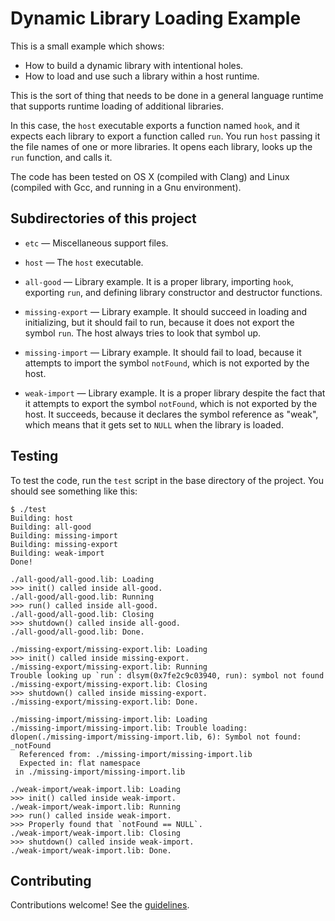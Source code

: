Dynamic Library Loading Example
===============================

This is a small example which shows:

* How to build a dynamic library with intentional holes.
* How to load and use such a library within a host runtime.

This is the sort of thing that needs to be done in a general
language runtime that supports runtime loading of additional
libraries.

In this case, the `host` executable exports a function named
`hook`, and it expects each library to export a function called
`run`. You run `host` passing it the file names of one or more
libraries. It opens each library, looks up the `run` function,
and calls it.

The code has been tested on OS X (compiled with Clang) and
Linux (compiled with Gcc, and running in a Gnu environment).

Subdirectories of this project
------------------------------

* `etc` &mdash; Miscellaneous support files.

* `host` &mdash; The `host` executable.

* `all-good` &mdash; Library example. It is a proper library, importing `hook`,
  exporting `run`, and defining library constructor and destructor functions.

* `missing-export` &mdash; Library example. It should succeed in loading
  and initializing, but it should fail to run, because it does not export
  the symbol `run`. The host always tries to look that symbol up.

* `missing-import` &mdash; Library example. It should fail to load, because it
  attempts to import the symbol `notFound`, which is not exported by the
  host.

* `weak-import` &mdash; Library example. It is a proper library despite the fact
  that it attempts to export the symbol `notFound`, which is not exported
  by the host. It succeeds, because it declares the symbol reference as
  "weak", which means that it gets set to `NULL` when the library is loaded.


Testing
-------

To test the code, run the `test` script in the base directory of
the project. You should see something like this:

```
$ ./test
Building: host
Building: all-good
Building: missing-import
Building: missing-export
Building: weak-import
Done!

./all-good/all-good.lib: Loading
>>> init() called inside all-good.
./all-good/all-good.lib: Running
>>> run() called inside all-good.
./all-good/all-good.lib: Closing
>>> shutdown() called inside all-good.
./all-good/all-good.lib: Done.

./missing-export/missing-export.lib: Loading
>>> init() called inside missing-export.
./missing-export/missing-export.lib: Running
Trouble looking up `run`: dlsym(0x7fe2c9c03940, run): symbol not found
./missing-export/missing-export.lib: Closing
>>> shutdown() called inside missing-export.
./missing-export/missing-export.lib: Done.

./missing-import/missing-import.lib: Loading
./missing-import/missing-import.lib: Trouble loading: dlopen(./missing-import/missing-import.lib, 6): Symbol not found: _notFound
  Referenced from: ./missing-import/missing-import.lib
  Expected in: flat namespace
 in ./missing-import/missing-import.lib

./weak-import/weak-import.lib: Loading
>>> init() called inside weak-import.
./weak-import/weak-import.lib: Running
>>> run() called inside weak-import.
>>> Properly found that `notFound == NULL`.
./weak-import/weak-import.lib: Closing
>>> shutdown() called inside weak-import.
./weak-import/weak-import.lib: Done.
```

Contributing
------------

Contributions welcome! See the [guidelines](CONTRIBUTING.md).
